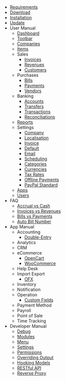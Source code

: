 * [Requirements](requirements)
* [Download](download)
* [Installation](installation)
* [Update](update)
* User Manual
	* [Dashboard](user-manual/dashboard)
	* [Toolbar](user-manual/toolbar)
	* [Companies](user-manual/companies)
	* [Items](user-manual/items)
	* Sales
		* [Invoices](user-manual/sales/invoices)
		* [Revenues](user-manual/sales/revenues)
		* [Customers](user-manual/sales/customers)
	* Purchases
		* [Bills](user-manual/purchases/bills)
		* [Payments](user-manual/purchases/payments)
		* [Vendors](user-manual/purchases/vendors)
	* Banking
		* [Accounts](user-manual/banking/accounts)
		* [Transfers](user-manual/banking/transfers)
		* [Transactions](user-manual/banking/transactions)
		* [Reconciliations](user-manual/banking/reconciliations)
	* [Reports](user-manual/reports)
	* Settings
		* [Company](user-manual/settings/company)
		* [Localisation](user-manual/settings/localisation)
		* [Invoice](user-manual/settings/invoice)
		* [Default](user-manual/settings/default)
		* [Email](user-manual/settings/email)
		* [Scheduling](user-manual/settings/scheduling)
		* [Categories](user-manual/settings/categories)
		* [Currencies](user-manual/settings/currencies)
		* [Tax Rates](user-manual/settings/taxes)
		* [Offline Payments](user-manual/settings/offline-payments)
		* [PayPal Standard](user-manual/settings/paypal-standard)
	* [Apps](user-manual/apps)
	* [Users](user-manual/auth/users)
* FAQ
    * [Accrual vs Cash](faq/accrual-vs-cash)
    * [Invoices vs Revenues](faq/invoices-vs-revenues)
    * [Bills vs Payments](faq/bills-vs-payments)
    * [Auto Bill Number](faq/auto-bill-number)
* App Manual
	* Accounting
		* [Double-Entry](app-manual/accounting/double-entry)
	* Analytics
	* CRM
	* eCommerce
		* [OpenCart](app-manual/ecommerce/opencart)
		* [WooCommerce](app-manual/ecommerce/woocommerce)
	* Help Desk
	* Import Export
		* [OFX](app-manual/import-export/ofx)
	* Inventory
	* Notification
	* Operation
		* [Custom Fields](app-manual/operation/custom-fields)
	* Payment Method
	* Payroll
	* Point of Sale
	* Time Tracking
* Developer Manual
    * [Debug](developer-manual/debug)
    * [Modules](developer-manual/modules)
    * [Menu](developer-manual/menu)
    * [Settings](developer-manual/settings)
    * [Permissions](developer-manual/permissions)
    * [Overriding Output](developer-manual/overriding-output)
    * [Hooking Models](developer-manual/hooking-models)
    * [RESTful API](developer-manual/restful-api)
    * [Reverse Proxy](developer-manual/reverse-proxy)
